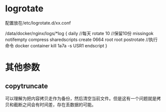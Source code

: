 # logrotate
配置放在/etc/logrotate.d/xx.conf

/data/docker/nginx/logs/*log {
    daily                 //每天
    rotate 10             //保留10份
    missingok
    notifempty
    compress
    sharedscripts
    create 0664 root root
    postrotate            //执行命令
        docker container kill 1a7a -s USR1
    endscript
}

# 其他参数
## copytruncate
可以理解为把内容拷贝走作为备份，然后清空当前文件。但是这有一个问题就是拷贝和截断之间会有时间差，存在丢数据的可能。
